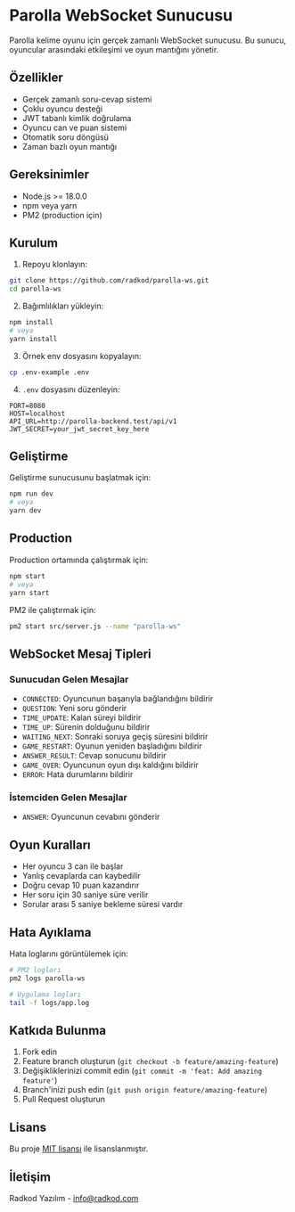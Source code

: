 # Parolla WebSocket Sunucusu

Parolla kelime oyunu için gerçek zamanlı WebSocket sunucusu. Bu sunucu, oyuncular arasındaki etkileşimi ve oyun mantığını yönetir.

## Özellikler

- Gerçek zamanlı soru-cevap sistemi
- Çoklu oyuncu desteği
- JWT tabanlı kimlik doğrulama
- Oyuncu can ve puan sistemi
- Otomatik soru döngüsü
- Zaman bazlı oyun mantığı

## Gereksinimler

- Node.js >= 18.0.0
- npm veya yarn
- PM2 (production için)

## Kurulum

1. Repoyu klonlayın:
```bash
git clone https://github.com/radkod/parolla-ws.git
cd parolla-ws
```

2. Bağımlılıkları yükleyin:
```bash
npm install
# veya
yarn install
```

3. Örnek env dosyasını kopyalayın:
```bash
cp .env-example .env
```

4. `.env` dosyasını düzenleyin:
```env
PORT=8080
HOST=localhost
API_URL=http://parolla-backend.test/api/v1
JWT_SECRET=your_jwt_secret_key_here
```

## Geliştirme

Geliştirme sunucusunu başlatmak için:

```bash
npm run dev
# veya
yarn dev
```

## Production

Production ortamında çalıştırmak için:

```bash
npm start
# veya
yarn start
```

PM2 ile çalıştırmak için:

```bash
pm2 start src/server.js --name "parolla-ws"
```

## WebSocket Mesaj Tipleri

### Sunucudan Gelen Mesajlar

- `CONNECTED`: Oyuncunun başarıyla bağlandığını bildirir
- `QUESTION`: Yeni soru gönderir
- `TIME_UPDATE`: Kalan süreyi bildirir
- `TIME_UP`: Sürenin dolduğunu bildirir
- `WAITING_NEXT`: Sonraki soruya geçiş süresini bildirir
- `GAME_RESTART`: Oyunun yeniden başladığını bildirir
- `ANSWER_RESULT`: Cevap sonucunu bildirir
- `GAME_OVER`: Oyuncunun oyun dışı kaldığını bildirir
- `ERROR`: Hata durumlarını bildirir

### İstemciden Gelen Mesajlar

- `ANSWER`: Oyuncunun cevabını gönderir

## Oyun Kuralları

- Her oyuncu 3 can ile başlar
- Yanlış cevaplarda can kaybedilir
- Doğru cevap 10 puan kazandırır
- Her soru için 30 saniye süre verilir
- Sorular arası 5 saniye bekleme süresi vardır

## Hata Ayıklama

Hata loglarını görüntülemek için:

```bash
# PM2 logları
pm2 logs parolla-ws

# Uygulama logları
tail -f logs/app.log
```

## Katkıda Bulunma

1. Fork edin
2. Feature branch oluşturun (`git checkout -b feature/amazing-feature`)
3. Değişikliklerinizi commit edin (`git commit -m 'feat: Add amazing feature'`)
4. Branch'inizi push edin (`git push origin feature/amazing-feature`)
5. Pull Request oluşturun

## Lisans

Bu proje [MIT lisansı](LICENSE) ile lisanslanmıştır.

## İletişim

Radkod Yazılım - info@radkod.com 